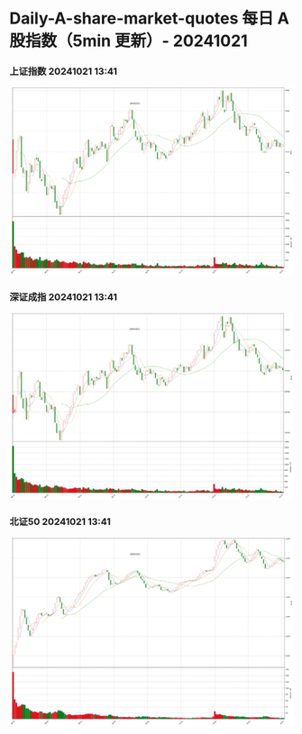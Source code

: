 
# Daily-A-share-market-quotes 每日 A 股指数（5min 更新）- 20241021

### 上证指数 20241021 13:41
![](./fig/2024/10/20241021-sh000001.png)

### 深证成指 20241021 13:41
![](./fig/2024/10/20241021-sz399001.png)

### 北证50 20241021 13:41
![](./fig/2024/10/20241021-bj899050.png)

